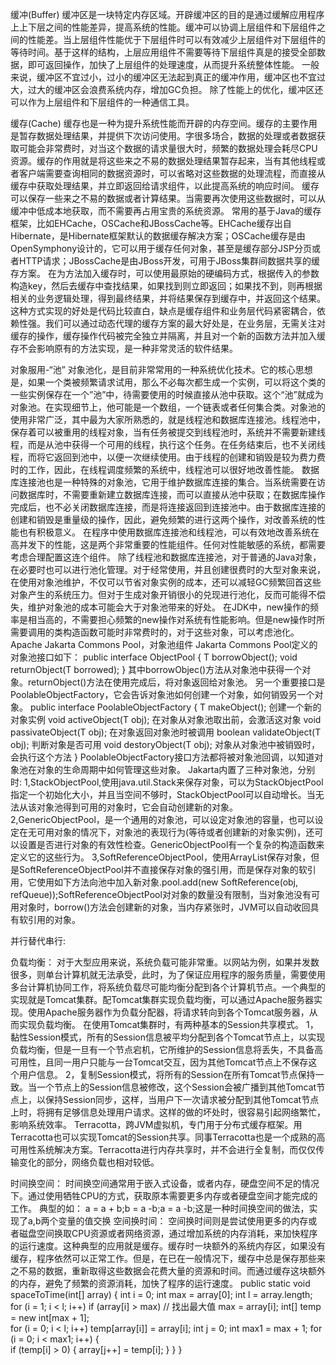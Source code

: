 缓冲(Buffer)
缓冲区是一块特定内存区域。开辟缓冲区的目的是通过缓解应用程序上上下层之间的性能差异，提高系统的性能。缓冲可以协调上层组件和下层组件之间的性能差。当上层组件性能优于下层组件时可以有效减少上层组件对下层组件的等待时间。基于这样的结构，上层应用组件不需要等待下层组件真是的接受全部数据，即可返回操作，加快了上层组件的处理速度，从而提升系统整体性能。
一般来说，缓冲区不宜过小，过小的缓冲区无法起到真正的缓冲作用，缓冲区也不宜过大，过大的缓冲区会浪费系统内存，增加GC负担。
除了性能上的优化，缓冲区还可以作为上层组件和下层组件的一种通信工具。

缓存(Cache)
缓存也是一种为提升系统性能而开辟的内存空间。缓存的主要作用是暂存数据处理结果，并提供下次访问使用。字很多场合，数据的处理或者数据获取可能会非常费时，对当这个数据的请求量很大时，频繁的数据处理会耗尽CPU资源。缓存的作用就是将这些来之不易的数据处理结果暂存起来，当有其他线程或者客户端需要查询相同的数据资源时，可以省略对这些数据的处理流程，而直接从缓存中获取处理结果，并立即返回给请求组件，以此提高系统的响应时间。
缓存可以保存一些来之不易的数据或者计算结果。当需要再次使用这些数据时，可以从缓冲中低成本地获取，而不需要再占用宝贵的系统资源。
常用的基于Java的缓存框架，比如EHCache，OSCache和JBossCache等。EHCache缓存出自Hibernate，是Hibernate框架默认的数据缓存解决方案；OSCache缓存是由OpenSymphony设计的，它可以用于缓存任何对象，甚至是缓存部分JSP分页或者HTTP请求；JBossCache是由JBoss开发，可用于JBoss集群间数据共享的缓存方案。
在为方法加入缓存时，可以使用最原始的硬编码方式，根据传入的参数构造key，然后去缓存中查找结果，如果找到则立即返回；如果找不到，则再根据相关的业务逻辑处理，得到最终结果，并将结果保存到缓存中，并返回这个结果。这种方式实现的好处是代码比较直白，缺点是缓存组件和业务层代码紧密耦合，依赖性强。我们可以通过动态代理的缓存方案的最大好处是，在业务层，无需关注对缓存的操作，缓存操作代码被完全独立并隔离，并且对一个新的函数方法并加入缓存不会影响原有的方法实现，是一种非常灵活的软件结果。

对象服用-“池”
对象池化，是目前非常常用的一种系统优化技术。它的核心思想是，如果一个类被频繁请求试用，那么不必每次都生成一个实例，可以将这个类的一些实例保存在一个”池”中，待需要使用的时候直接从池中获取。这个“池”就成为对象池。在实现细节上，他可能是一个数组，一个链表或者任何集合类。对象池的使用非常广泛，其中最为大家所熟悉的，就是线程池和数据库连接池。线程池中，保存着可以被重用的线程对象，当有任务被提交到线程池时，系统并不需要新建线程，而是从池中获得一个可用的线程，执行这个任务。在任务结束后，也不关闭线程，而将它返回到池中，以便一次继续使用。由于线程的创建和销毁是较为费力费时的工作，因此，在线程调度频繁的系统中，线程池可以很好地改善性能。
数据库连接池也是一种特殊的对象池，它用于维护数据库连接的集合。当系统需要在访问数据库时，不需要重新建立数据库连接，而可以直接从池中获取；在数据库操作完成后，也不必关闭数据库连接，而是将连接返回到连接池中。由于数据库连接的创建和销毁是重量级的操作，因此，避免频繁的进行这两个操作，对改善系统的性能也有积极意义。
在程序中使用数据库连接池和线程池，可以有效地改善系统在高并发下的性能，这是两个非常重要的性能组件。任何对性能敏感的系统，都需要考虑合理配置这连个组件。
除了线程池和数据库连接池，对于普通的Java对象，在必要时也可以进行池化管理。对于经常使用，并且创建很费时的大型对象来说，在使用对象池维护，不仅可以节省对象实例的成本，还可以减轻GC频繁回首这些对象产生的系统压力。但对于生成对象开销很小的兑现进行池化，反而可能得不偿失，维护对象池的成本可能会大于对象池带来的好处。
在JDK中，new操作的频率是相当高的，不需要担心频繁的new操作对系统有性能影响。但是new操作时所需要调用的类构造函数可能时非常费时的，对于这些对象，可以考虑池化。
Apache Jakarta Commons Pool，对象池组件
Jakarta Commons Pool定义的对象池接口如下：
public interface ObjectPool<T> {
  T borrowObject();
  void returnObject(T borrowed);
}
其中borrowObjec()方法从对象池中获得一个对象。returnObject()方法在使用完成后，将对象返回给对象池。
另一个重要接口是PoolableObjectFactory，它会告诉对象池如何创建一个对象，如何销毁另一个对象。
public interface PoolableObjectFactory<T> {
  T makeObject();  创建一个新的对象实例
  void activeObject(T obj);   在对象从对象池取出前，会激活这对象
  void passivateObject(T obj);    在对象返回对象池时被调用
  boolean validateObject(T obj);    判断对象是否可用
  void destoryObject(T obj);    对象从对象池中被销毁时，会执行这个方法
}
PoolableObjectFactory接口方法都将被对象池回调，以知道对象池在对象的生命周期中如何管理这些对象。
Jakarta内置了三种对象池，分别时:
1,StackObjectPool,使用java.util.Stack来保存对象，可以为StackObjectPool指定一个初始化大小，并且当空间不够时，StackObjectPool可以自动增长。当无法从该对象池得到可用的对象时，它会自动创建新的对象。
2,GenericObjectPool，是一个通用的对象池，可以设定对象池的容量，也可以设定在无可用对象的情况下，对象池的表现行为(等待或者创建新的对象实例)，还可以设置是否进行对象的有效性检查。GenericObjectPool有一个复杂的构造函数来定义它的这些行为。
3,SoftReferenceObjectPool，使用ArrayList保存对象，但是SoftReferenceObjectPool并不直接保存对象的强引用，而是保存对象的软引用，它使用如下方法向池中加入新对象.pool.add(new SoftReference<T>(obj, refQueue));SoftReferenceObjectPool对对象的数量没有限制，当对象池没有可用对象时，borrow()方法会创建新的对象，当内存紧张时，JVM可以自动收回具有软引用的对象。

并行替代串行:

负载均衡：
对于大型应用来说，系统负载可能非常重。以网站为例，如果并发数很多，则单台计算机就无法承受，此时，为了保证应用程序的服务质量，需要使用多台计算机协同工作，将系统负载尽可能均衡分配到各个计算机节点。一个典型的实现就是Tomcat集群。配Tomcat集群实现负载均衡，可以通过Apache服务器实现。使用Apache服务器作为负载分配器，将请求转向到各个Tomcat服务器，从而实现负载均衡。
在使用Tomcat集群时，有两种基本的Session共享模式。
1，黏性Session模式，所有的Session信息被平均分配到各个Tomcat节点上，以实现负载均衡，但是一旦有一个节点宕机，它所维护的Session信息将丢失，不具备高可用性，且同一用户只能与一台Tomcat交互，因为其他Tomcat节点上不保存这个用户信息。
2，复制Session模式，将所有的Session在所有Tomcat节点保持一致。当一个节点上的Session信息被修改，这个Session会被广播到其他Tomcat节点上，以保持Session同步，这样，当用户下一次请求被分配到其他Tomcat节点上时，将拥有足够信息处理用户请求。这样的做的坏处时，很容易引起网络繁忙，影响系统效率。
Terracotta，跨JVM虚拟机，专门用于分布式缓存框架。用Terracotta也可以实现Tomcat的Session共享。同事Terracotta也是一个成熟的高可用性系统解决方案。Terracotta进行内存共享时，并不会进行全复制，而仅仅传输变化的部分，网络负载也相对较低。

时间换空间：
时间换空间通常用于嵌入式设备，或者内存，硬盘空间不足的情况下。通过使用牺牲CPU的方式，获取原本需要更多内存或者硬盘空间才能完成的工作。
典型的如：
a = a + b;b = a -b;a = a -b;这是一种时间换空间的做法，实现了a,b两个变量的值交换
空间换时间：
空间换时间则是尝试使用更多的内存或者磁盘空间换取CPU资源或者网络资源，通过增加系统的内存消耗，来加快程序的运行速度。这种典型的应用就是缓存。缓存时一块额外的系统内存区，如果没有缓存，程序依然可以正常工作。但是，在已在一般情况下，缓存中总是保存那些来之不易的数据，重新取得这些数据会花费大量的资源和时间。而通过缓存这块额外的内存，避免了频繁的资源消耗，加快了程序的运行速度。
public static void spaceToTime(int[] array) {
		int i = 0;
		int max = array[0];
		int l = array.length;
		for (i = 1; i < l; i++)
			if (array[i] > max)			// 找出最大值
				max = array[i];
		int[] temp = new int[max + 1]; 	
		for (i = 0; i < l; i++)
			temp[array[i]] = array[i];
		int j = 0;
		int max1 = max + 1;
		for (i = 0; i < max1; i++) { 	
			if (temp[i] > 0) {
				array[j++] = temp[i];
			}
		}
	}

